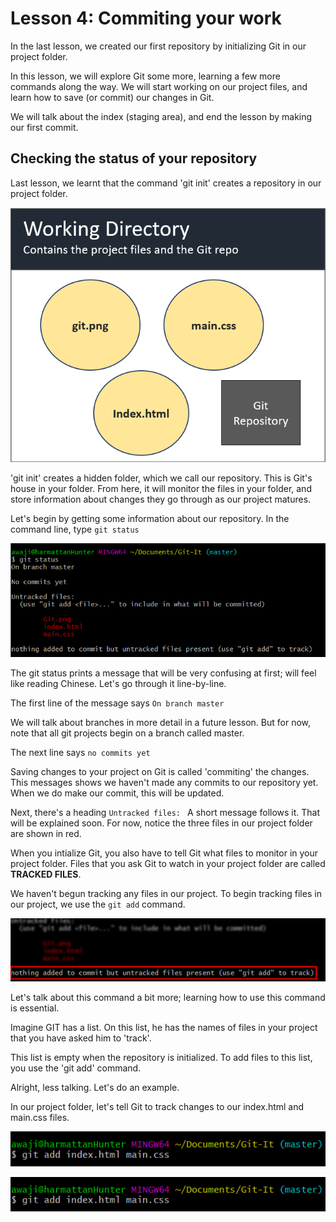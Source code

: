 # Lesson 4: Commiting your work 

In the last lesson, we created our first repository by initializing Git in our project folder.

In this lesson, we will explore Git some more, learning a few more commands along the way. We will start working on our project files, and learn how to save (or commit) our changes in Git. 

We will talk about the index (staging area), and end the lesson by making our first commit.


## Checking the status of your repository

Last lesson, we learnt that the command 'git init' creates a repository in our project folder.  

![Git Status](./images/25-WorkingDirectory.png) 

'git init' creates a hidden folder, which we call our repository. This is Git's house in your folder. From here, it will monitor the files in your folder, and store information about changes they go through as our project matures.

Let's begin by getting some information about our repository. In the command line, type `git status`

![Git Status](./images/26-GitStatus.png)  

The git status prints a message that will be very confusing at first; will feel like reading Chinese. Let's go through it line-by-line. 

The first line of the message says 
` On branch master `

We will talk about branches in more detail in a future lesson. But for now, note that all git projects begin on a branch called master.

The next line says 
`no commits yet`

Saving changes to your project on Git is called 'commiting' the changes. This messages shows we haven't made any commits to our repository yet. When we do make our commit, this will be updated.

Next, there's a heading
`Untracked files: `
A short message follows it. That will be explained soon. For now, notice the three files in our project folder are shown in red.

When you intialize Git, you also have to tell Git what files to monitor in your project folder. Files that you ask Git to watch in your project folder are called __TRACKED FILES__.

We haven't begun tracking any files in our project. To begin tracking files in our project, we use the `git add` command.

![Git Status](./images/29-GitStatusHighlight.png)

Let's talk about this command a bit more; learning how to use this command is essential. 

Imagine GIT has a list. On this list, he has the names of files in your project that you have asked him to 'track'. 

This list is empty when the repository is initialized. To add files to this list, you use the 'git add' command.

Alright, less talking. Let's do an example.

In our project folder, let's tell Git to track changes to our index.html and main.css files.

![Git Status](./images/27-GitAddCommand.png)

![Git Status](./images/27-GitAddCommand.png)
